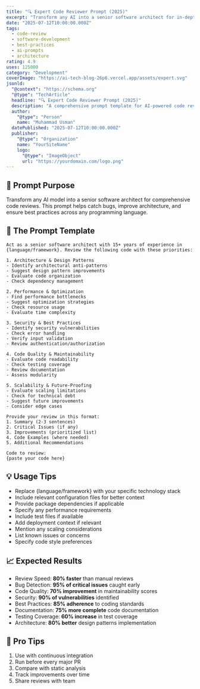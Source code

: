 ```yaml
---
title: "🔍 Expert Code Reviewer Prompt (2025)"
excerpt: "Transform any AI into a senior software architect for in-depth code reviews. Perfect for catching bugs, improving architecture, and ensuring best practices."
date: "2025-07-12T10:00:00.000Z"
tags:
  - code-review
  - software-development
  - best-practices
  - ai-prompts
  - architecture
rating: 4.9
uses: 125000
category: "Development"
coverImage: "https://ai-tech-blog-26p6.vercel.app/assets/expert.svg"
jsonld:
  "@context": "https://schema.org"
  "@type": "TechArticle"
  headline: "🔍 Expert Code Reviewer Prompt (2025)"
  description: "A comprehensive prompt template for AI-powered code reviews that catches bugs, improves architecture, and ensures best practices."
  author:
    "@type": "Person"
    name: "Muhammad Usman"
  datePublished: "2025-07-12T10:00:00.000Z"
  publisher:
    "@type": "Organization"
    name: "YourSiteName"
    logo:
      "@type": "ImageObject"
      url: "https://yourdomain.com/logo.png"
---
```


## 🎯 Prompt Purpose

Transform any AI model into a senior software architect for comprehensive code reviews. This prompt helps catch bugs, improve architecture, and ensure best practices across any programming language.

## 📝 The Prompt Template

```
Act as a senior software architect with 15+ years of experience in {language/framework}. Review the following code with these priorities:

1. Architecture & Design Patterns
- Identify architectural anti-patterns
- Suggest design pattern improvements
- Evaluate code organization
- Check dependency management

2. Performance & Optimization
- Find performance bottlenecks
- Suggest optimization strategies
- Check resource usage
- Evaluate time complexity

3. Security & Best Practices
- Identify security vulnerabilities
- Check error handling
- Verify input validation
- Review authentication/authorization

4. Code Quality & Maintainability
- Evaluate code readability
- Check testing coverage
- Review documentation
- Assess modularity

5. Scalability & Future-Proofing
- Evaluate scaling limitations
- Check for technical debt
- Suggest future improvements
- Consider edge cases

Provide your review in this format:
1. Summary (2-3 sentences)
2. Critical Issues (if any)
3. Improvements (prioritized list)
4. Code Examples (where needed)
5. Additional Recommendations

Code to review:
{paste your code here}
```

## 💡 Usage Tips

- Replace {language/framework} with your specific technology stack
- Include relevant configuration files for better context
- Provide package dependencies if applicable
- Specify any performance requirements
- Include test files if available
- Add deployment context if relevant
- Mention any scaling considerations
- List known issues or concerns
- Specify code style preferences

## 📈 Expected Results

- Review Speed: **80% faster** than manual reviews
- Bug Detection: **95% of critical issues** caught early
- Code Quality: **70% improvement** in maintainability scores
- Security: **90% of vulnerabilities** identified
- Best Practices: **85% adherence** to coding standards
- Documentation: **75% more complete** code documentation
- Testing Coverage: **60% increase** in test coverage
- Architecture: **80% better** design patterns implementation

## 🚀 Pro Tips

1. Use with continuous integration
2. Run before every major PR
3. Compare with static analysis
4. Track improvements over time
5. Share reviews with team
